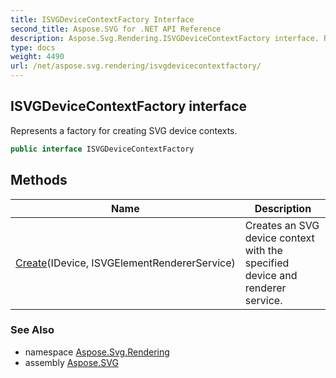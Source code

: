 ```yaml
---
title: ISVGDeviceContextFactory Interface
second_title: Aspose.SVG for .NET API Reference
description: Aspose.Svg.Rendering.ISVGDeviceContextFactory interface. Represents a factory for creating SVG device contexts
type: docs
weight: 4490
url: /net/aspose.svg.rendering/isvgdevicecontextfactory/
---
```

## ISVGDeviceContextFactory interface

Represents a factory for creating SVG device contexts.

```csharp
public interface ISVGDeviceContextFactory
```

## Methods

| Name | Description |
| --- | --- |
| [Create](../../aspose.svg.rendering/isvgdevicecontextfactory/create/)(IDevice, ISVGElementRendererService) | Creates an SVG device context with the specified device and renderer service. |

### See Also

* namespace [Aspose.Svg.Rendering](../../aspose.svg.rendering/)
* assembly [Aspose.SVG](../../)
